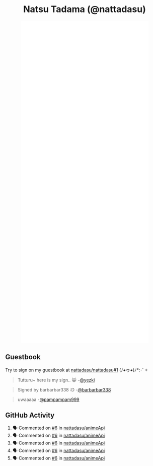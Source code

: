 <div align="center">

# Natsu Tadama (@nattadasu)

![Github Metrics](github-metrics.svg)
</div>

## Guestbook

Try to sign on my guestbook at [nattadasu/nattadasu#1](https://github.com/nattadasu/nattadasu/issues/1) (ﾉ◕ヮ◕)ﾉ\*:･ﾟ✧

<!--START:guestbook-->
> Tutturu~  here is my sign.. :smiley_cat: 
-[@yezki](https://github.com/yezki)

> Signed by barbarbar338 :D
-[@barbarbar338](https://github.com/barbarbar338)

> uwaaaaa
-[@pampampam999](https://github.com/pampampam999)
<!--END:guestbook-->

## GitHub Activity
<!--START_SECTION:activity-->
1. 🗣 Commented on [#6](https://github.com/nattadasu/animeApi/pull/6#issuecomment-3382253168) in [nattadasu/animeApi](https://github.com/nattadasu/animeApi)
2. 🗣 Commented on [#6](https://github.com/nattadasu/animeApi/pull/6#issuecomment-3382227169) in [nattadasu/animeApi](https://github.com/nattadasu/animeApi)
3. 🗣 Commented on [#6](https://github.com/nattadasu/animeApi/pull/6#issuecomment-3382180582) in [nattadasu/animeApi](https://github.com/nattadasu/animeApi)
4. 🗣 Commented on [#6](https://github.com/nattadasu/animeApi/pull/6#issuecomment-3382134711) in [nattadasu/animeApi](https://github.com/nattadasu/animeApi)
5. 🗣 Commented on [#6](https://github.com/nattadasu/animeApi/pull/6#issuecomment-3382015154) in [nattadasu/animeApi](https://github.com/nattadasu/animeApi)
<!--END_SECTION:activity-->
